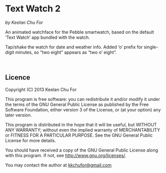 Text Watch 2
===============
_by Keelan Chu For_

An animated watchface for the Pebble smartwatch, based on the default ‘Text Watch’ app bundled with the watch.

Tap/shake the watch for date and weather info. Added ‘o’ prefix for single-digit minutes, so “two eight” appears as “two o’ eight”.
    
<br />    
    
## Licence

Copyright (C) 2013 Keelan Chu For

This program is free software: you can redistribute it and/or modify
it under the terms of the GNU General Public License as published by
the Free Software Foundation, either version 3 of the License, or
(at your option) any later version.

This program is distributed in the hope that it will be useful,
but WITHOUT ANY WARRANTY; without even the implied warranty of
MERCHANTABILITY or FITNESS FOR A PARTICULAR PURPOSE.  See the
GNU General Public License for more details.

You should have received a copy of the GNU General Public License
along with this program.  If not, see <http://www.gnu.org/licenses/>.

You may contact the author at kkchufor@gmail.com
